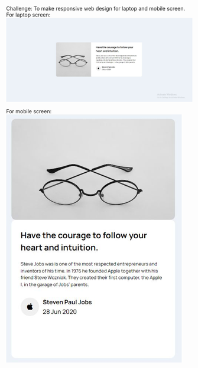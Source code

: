 Challenge: To make responsive web design for laptop and mobile screen.
For laptop screen:
![Alt text](1.JPG)

For mobile screen:
![Alt text](2.JPG)